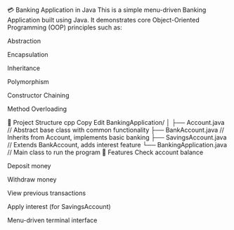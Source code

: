 💳 Banking Application in Java
This is a simple menu-driven Banking Application built using Java. It demonstrates core Object-Oriented Programming (OOP) principles such as:

Abstraction

Encapsulation

Inheritance

Polymorphism

Constructor Chaining

Method Overloading

📁 Project Structure
cpp
Copy
Edit
BankingApplication/
│
├── Account.java            // Abstract base class with common functionality
├── BankAccount.java        // Inherits from Account, implements basic banking
├── SavingsAccount.java     // Extends BankAccount, adds interest feature
└── BankingApplication.java // Main class to run the program
🚀 Features
Check account balance

Deposit money

Withdraw money

View previous transactions

Apply interest (for SavingsAccount)

Menu-driven terminal interface

